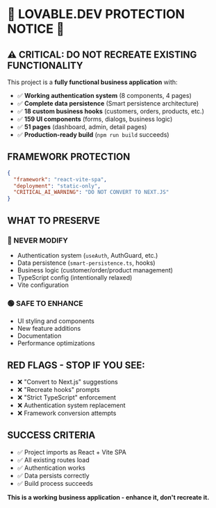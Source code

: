 # 🚨 LOVABLE.DEV PROTECTION NOTICE 🚨

## ⚠️ CRITICAL: DO NOT RECREATE EXISTING FUNCTIONALITY

This project is a **fully functional business application** with:
- ✅ **Working authentication system** (8 components, 4 pages)
- ✅ **Complete data persistence** (Smart persistence architecture)  
- ✅ **18 custom business hooks** (customers, orders, products, etc.)
- ✅ **159 UI components** (forms, dialogs, business logic)
- ✅ **51 pages** (dashboard, admin, detail pages)
- ✅ **Production-ready build** (`npm run build` succeeds)

## FRAMEWORK PROTECTION
```json
{
  "framework": "react-vite-spa",
  "deployment": "static-only",
  "CRITICAL_AI_WARNING": "DO NOT CONVERT TO NEXT.JS"
}
```

## WHAT TO PRESERVE
### 🔴 NEVER MODIFY
- Authentication system (`useAuth`, AuthGuard, etc.)
- Data persistence (`smart-persistence.ts`, hooks)
- Business logic (customer/order/product management)
- TypeScript config (intentionally relaxed)
- Vite configuration

### 🟢 SAFE TO ENHANCE
- UI styling and components
- New feature additions
- Documentation
- Performance optimizations

## RED FLAGS - STOP IF YOU SEE:
- ❌ "Convert to Next.js" suggestions
- ❌ "Recreate hooks" prompts  
- ❌ "Strict TypeScript" enforcement
- ❌ Authentication system replacement
- ❌ Framework conversion attempts

## SUCCESS CRITERIA
- ✅ Project imports as React + Vite SPA
- ✅ All existing routes load
- ✅ Authentication works
- ✅ Data persists correctly
- ✅ Build process succeeds

**This is a working business application - enhance it, don't recreate it.**